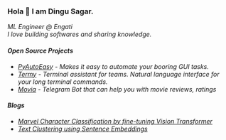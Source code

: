### Hola 👋 I am Dingu Sagar. 

<em>
 ML Engineer @ Engati <br> I love building softwares and sharing knowledge.

#### Open Source Projects
* [PyAutoEasy](https://github.com/dingusagar/pyautoeasy) - Makes it easy to automate your booring GUI tasks.
* [Termy](https://github.com/dingusagar/termy) - Terminal assistant for teams. Natural language interface for your long terminal commands.
* [Movia](https://github.com/dingusagar/Movia) - Telegram Bot that can help you with movie reviews, ratings 


#### Blogs
* [Marvel Character Classification by fine-tuning Vision Transformer](https://medium.com/@dingusagar/marvel-character-classification-by-fine-tuning-vision-transformer-45c14a7d8719)
* [Text Clustering using Sentence Embeddings](https://medium.com/@dingusagar/text-clustering-using-sentence-embeddings-abcb6048fc36)

</em>
<!--
**dingusagar/dingusagar** is a ✨ _special_ ✨ repository because its `README.md` (this file) appears on your GitHub profile.

Here are some ideas to get you started:

- 🔭 I’m currently working on ...
- 🌱 I’m currently learning ...
- 👯 I’m looking to collaborate on ...
- 🤔 I’m looking for help with ...
- 💬 Ask me about ...
- 📫 How to reach me: ...
- 😄 Pronouns: ...
- ⚡ Fun fact: ...
-->
